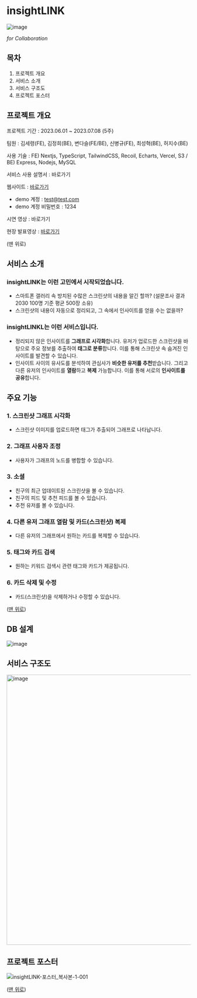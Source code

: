 # insightLINK
![image](https://github.com/insight-LINK/insightLINK/assets/67596636/1fc2f2b2-40bd-420c-a8a7-ccd011ef37a8)

*for Collaboration*

## 목차

1. 프로젝트 개요
2. 서비스 소개
3. 서비스 구조도
4. 프로젝트 포스터

## 프로젝트 개요

프로젝트 기간 : 2023.06.01 ~ 2023.07.08 (5주)

팀원 : 김세령(FE), 김정희(BE), 변다슬(FE/BE), 신병규(FE), 최성혁(BE), 허지수(BE)

사용 기술 : FE) Nextjs, TypeScript, TailwindCSS, Recoil, Echarts, Vercel, S3 / BE) Express, Nodejs, MySQL

서비스 사용 설명서 : 바로가기

웹사이트 : [바로가기](https://insight-link-ten.vercel.app/dashboard)

- demo 계정 : [test@test.com](mailto:test@test.com)
- demo 계정 비밀번호 : 1234

시연 영상 : 바로가기

현장 발표영상 : [바로가기](https://youtu.be/oumGWpIAhG0)

(맨 위로)

## 서비스 소개

### insightLINK는 이런 고민에서 시작되었습니다.

- 스마트폰 갤러리 속 방치된 수많은 스크린샷의 내용을 알긴 할까? (설문조사 결과 2030 100명 기준 평균 500장 소유)
- 스크린샷의 내용이 자동으로 정리되고, 그 속에서 인사이트를 얻을 수는 없을까?

### insightLINKL는 이런 서비스입니다.

- 정리되지 않은 인사이트를 **그래프로 시각화**합니다. 유저가 업로드한 스크린샷을 바탕으로 주요 정보를 추출하여 **태그로 분류**합니다. 이를 통해 스크린샷 속 숨겨진 인사이트를 발견할 수 있습니다.
- 인사이트 사이의 유사도를 분석하여 관심사가 **비슷한 유저를 추천**받습니다. 그리고 다른 유저의 인사이트를 **열람**하고 **복제** 가능합니다. 이를 통해 서로의 **인사이트를 공유**합니다.

## 주요 기능

### 1. 스크린샷 그래프 시각화
- 스크린샷 이미지를 업로드하면 태그가 추출되어 그래프로 나타납니다.

### 2. 그래프 사용자 조정
- 사용자가 그래프의 노드를 병합할 수 있습니다.

### 3. 소셜
- 친구의 최근 업데이트된 스크린샷을 볼 수 있습니다.
- 친구의 피드 및 추천 피드를 볼 수 있습니다.
- 추천 유저를 볼 수 있습니다.

### 4. 다른 유저 그래프 열람 및 카드(스크린샷) 복제
- 다른 유저의 그래프에서 원하는 카드를 복제할 수 있습니다.

### 5. 태그와 카드 검색
- 원하는 키워드 검색시 관련 태그와 카드가 제공됩니다.

### 6. 카드 삭제 및 수정
- 카드(스크린샷)을 삭제하거나 수정할 수 있습니다. 

([맨 위로](https://github.com/insight-LINK/insightLINK/#readme-top)) 

## DB 설계
![image](https://github.com/insight-LINK/insightLINK/assets/67596636/3becad80-45e5-49f0-b2f1-1f123492597b)

## 서비스 구조도
<img width="739" alt="image" src="https://github.com/insight-LINK/insightLINK/assets/67596636/1b1b4f1e-4df6-4ff2-9df7-e0053a3a8a99">


## 프로젝트 포스터
![insightLINK-포스터_복사본-_1_-001](https://github.com/insight-LINK/insightLINK/assets/67596636/4cf774ce-dbe3-4203-af56-843d010ce6d8)

([맨 위로](https://github.com/insight-LINK/insightLINK/#readme-top))
